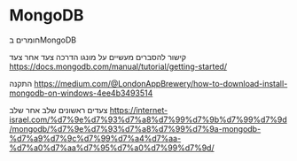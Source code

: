 # MongoDB
חומרים בMongoDB

קישור להסברים מעשיים על מונגו הדרכה צעד אחר צעד
https://docs.mongodb.com/manual/tutorial/getting-started/

התקנה
https://medium.com/@LondonAppBrewery/how-to-download-install-mongodb-on-windows-4ee4b3493514

צעדים ראשונים שלב אחר שלב
https://internet-israel.com/%d7%9e%d7%93%d7%a8%d7%99%d7%9b%d7%99%d7%9d/mongodb/%d7%9e%d7%93%d7%a8%d7%99%d7%9a-mongodb-%d7%a9%d7%9c%d7%99%d7%a4%d7%aa-%d7%a0%d7%aa%d7%95%d7%a0%d7%99%d7%9d/

